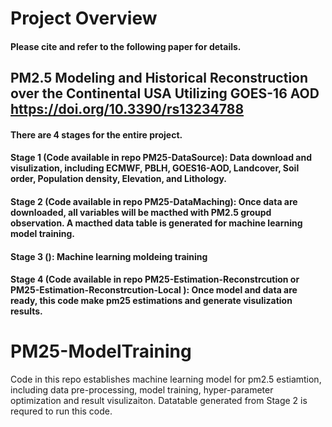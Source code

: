 # Project Overview 
#### Please cite and refer to the following paper for details.
## PM2.5 Modeling and Historical Reconstruction over the Continental USA Utilizing GOES-16 AOD https://doi.org/10.3390/rs13234788 
#### There are 4 stages for the entire project.
#### Stage 1 (Code available in repo PM25-DataSource): Data download and visulization, including ECMWF, PBLH, GOES16-AOD, Landcover, Soil order, Population density, Elevation, and Lithology.
#### Stage 2 (Code available in repo PM25-DataMaching): Once data are downloaded, all variables will be macthed with PM2.5 groupd observation. A macthed data table is generated for machine learning model training.
#### Stage 3 (): Machine learning moldeing training
#### Stage 4 (Code available in repo PM25-Estimation-Reconstrcution or PM25-Estimation-Reconstrcution-Local ): Once model and data are ready, this code make pm25 estimations and generate visulization results.

# PM25-ModelTraining
Code in this repo establishes machine learning model for pm2.5 estiamtion, including data pre-processing, model training, hyper-parameter optimization and result visulizaiton.
Datatable generated from Stage 2 is requred to run this code. 
